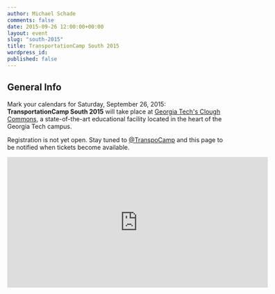 ```yaml
---
author: Michael Schade
comments: false
date: 2015-09-26 12:00:00+00:00
layout: event
slug: "south-2015"
title: TransportationCamp South 2015
wordpress_id:
published: false
---
```


## General Info

Mark your calendars for Saturday, September 26, 2015: 
**TransportationCamp South 2015** will take place at [Georgia Tech's Clough Commons](http://clough.gatech.edu/), 
a state-of-the-art educational facility located in the heart of the Georgia Tech campus.

Registration is not yet open. Stay tuned to [@TranspoCamp](https://twitter.com/transpocamp) 
and this page to be notified when tickets become available.

<iframe src="https://www.google.com/maps/embed?pb=!1m14!1m8!1m3!1d3316.4601498978436!2d-84.396048!3d33.7746136!3m2!1i1024!2i768!4f13.1!3m3!1m2!1s0x88f50489e24c4cc7%3A0x2f07c28c3abda31b!2sClough+Undergraduate+Learning+Commons!5e0!3m2!1sen!2sus!4v1430236093920" width="600" height="300" frameborder="0" style="border:0"></iframe>
 
 